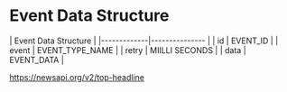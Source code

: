 # Event Data Structure

| Event Data Structure         | 
|-------------|---------------    |
| id          | EVENT_ID          |
| event       | EVENT_TYPE_NAME   |
| retry       | MIILLI SECONDS    |
| data        | EVENT_DATA        |


https://newsapi.org/v2/top-headline
